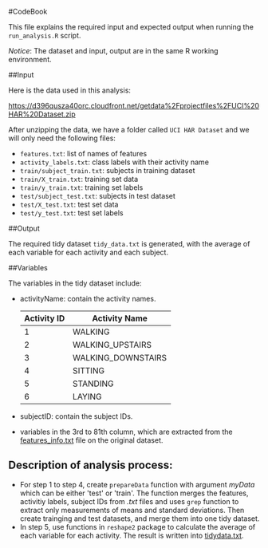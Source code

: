#CodeBook

This file explains the required input and expected output when running the `run_analysis.R` script.

*Notice*: The dataset and input, output are in the same R working environment.

##Input

Here is the data used in this analysis:

https://d396qusza40orc.cloudfront.net/getdata%2Fprojectfiles%2FUCI%20HAR%20Dataset.zip

After unzipping the data, we have a folder called `UCI HAR Dataset` and we will only need the following files:
  
* `features.txt`: list of names of features
* `activity_labels.txt`: class labels with their activity name
* `train/subject_train.txt`: subjects in training dataset
* `train/X_train.txt`: training set data
* `train/y_train.txt`: training set labels
* `test/subject_test.txt`: subjects in test dataset
* `test/X_test.txt`: test set data
* `test/y_test.txt`: test set labels


##Output

The required tidy dataset `tidy_data.txt` is generated, with the average of each variable for each activity and each subject.


##Variables

The variables in the tidy dataset include:

- activityName: contain the activity names.
  
  Activity ID | Activity Name
  ------------|--------------
  1 | WALKING
  2 | WALKING_UPSTAIRS
  3 | WALKING_DOWNSTAIRS
  4 | SITTING
  5 | STANDING
  6 | LAYING


- subjectID: contain the subject IDs.

- variables in the 3rd to 81th column, which are extracted from the [features_info.txt](https://github.com/nguyen-toan/datasciencecoursera/blob/master/03_GettingData/PeerAssessment/features_info.txt) file on the original dataset.

## Description of analysis process:

- For step 1 to step 4, create `prepareData` function with argument _myData_  which can be either 'test' or 'train'. The function merges the features, activitiy labels, subject IDs from _.txt_ files and uses `grep` function to extract only measurements of means and standard deviations. Then create trainging and test datasets, and merge them into one tidy dataset.
- In step 5, use functions in `reshape2` package to calculate the average of each variable for each activity. The result is written into [tidydata.txt](https://github.com/nguyen-toan/datasciencecoursera/blob/master/03_GettingData/PeerAssessment/tidydata.txt).
